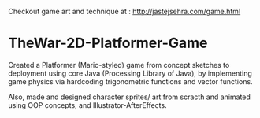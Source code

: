 Checkout game art and technique at : http://jastejsehra.com/game.html

# TheWar-2D-Platformer-Game

Created a Platformer (Mario-styled) game from concept sketches to deployment using core Java (Processing Library of Java), by implementing game physics via hardcoding trigonometric functions and vector functions.

Also, made and designed character sprites/ art from scracth and animated using OOP concepts, and Illustrator-AfterEffects.
